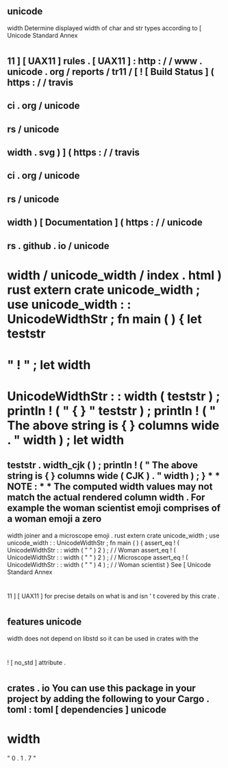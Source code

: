 #
unicode
-
width
Determine
displayed
width
of
char
and
str
types
according
to
[
Unicode
Standard
Annex
#
11
]
[
UAX11
]
rules
.
[
UAX11
]
:
http
:
/
/
www
.
unicode
.
org
/
reports
/
tr11
/
[
!
[
Build
Status
]
(
https
:
/
/
travis
-
ci
.
org
/
unicode
-
rs
/
unicode
-
width
.
svg
)
]
(
https
:
/
/
travis
-
ci
.
org
/
unicode
-
rs
/
unicode
-
width
)
[
Documentation
]
(
https
:
/
/
unicode
-
rs
.
github
.
io
/
unicode
-
width
/
unicode_width
/
index
.
html
)
rust
extern
crate
unicode_width
;
use
unicode_width
:
:
UnicodeWidthStr
;
fn
main
(
)
{
let
teststr
=
"
!
"
;
let
width
=
UnicodeWidthStr
:
:
width
(
teststr
)
;
println
!
(
"
{
}
"
teststr
)
;
println
!
(
"
The
above
string
is
{
}
columns
wide
.
"
width
)
;
let
width
=
teststr
.
width_cjk
(
)
;
println
!
(
"
The
above
string
is
{
}
columns
wide
(
CJK
)
.
"
width
)
;
}
*
*
NOTE
:
*
*
The
computed
width
values
may
not
match
the
actual
rendered
column
width
.
For
example
the
woman
scientist
emoji
comprises
of
a
woman
emoji
a
zero
-
width
joiner
and
a
microscope
emoji
.
rust
extern
crate
unicode_width
;
use
unicode_width
:
:
UnicodeWidthStr
;
fn
main
(
)
{
assert_eq
!
(
UnicodeWidthStr
:
:
width
(
"
"
)
2
)
;
/
/
Woman
assert_eq
!
(
UnicodeWidthStr
:
:
width
(
"
"
)
2
)
;
/
/
Microscope
assert_eq
!
(
UnicodeWidthStr
:
:
width
(
"
"
)
4
)
;
/
/
Woman
scientist
}
See
[
Unicode
Standard
Annex
#
11
]
[
UAX11
]
for
precise
details
on
what
is
and
isn
'
t
covered
by
this
crate
.
#
#
features
unicode
-
width
does
not
depend
on
libstd
so
it
can
be
used
in
crates
with
the
#
!
[
no_std
]
attribute
.
#
#
crates
.
io
You
can
use
this
package
in
your
project
by
adding
the
following
to
your
Cargo
.
toml
:
toml
[
dependencies
]
unicode
-
width
=
"
0
.
1
.
7
"
